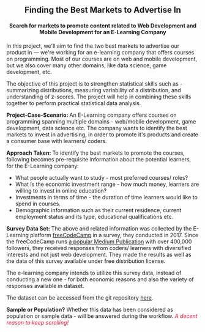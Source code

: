 <center><h2>Finding the Best Markets to Advertise In</h2></center>

<center><h4>Search for markets to promote content related to Web Development and Mobile Development for an E-Learning Company</h4></center>

In this project, we'll aim to find the two best markets to advertise our product in — we're working for an e-learning company that offers courses on programming. Most of our courses are on web and mobile development, but we also cover many other domains, like data science, game development, etc.

The objective of this project is to strengthen statistical skills such as - summarizing distributions, measuring variability of a distribution, and understanding of z-scores. The project will help in combining these skills together to perform practical statistical data analysis.

<b>Project-Case-Scenario: </b> An E-Learning company offers courses on programming spanning multiple domains - web/mobile development, game development, data science etc. The company wants to identify the best markets to invest in advertising, in order to promote it's products and create a consumer base with learners/ coders.

<b>Approach Taken: </b>To identify the best markets to promote the courses, following becomes pre-requisite information about the potential learners, for the E-Learning company:

- What people actually want to study - most preferred courses/ roles?
- What is the economic investment range - how much money, learners are willing to invest in online education?
- Investments in terms of time - the duration of time learners would like to spend in courses.
- Demographic information such as their current residence, current employment status and its type, educational qualifications etc.
    
<b>Survey Data Set: </b>The above and related information was collected by the E-Learning platform [freeCodeCamp](https://www.freecodecamp.org/) in a survey, they conducted in 2017. Since the freeCodeCamp runs [a popular Medium Publication](https://www.freecodecamp.org/news/) with over 400,000 followers, they received responses from coders/ learners with diversified interests and not just web development. They made the results as well as the data of this survey available under free distribution license.

The e-learning company intends to utilize this survey data, instead of conducting a new one - for both economic reasons and also the variety of responses available in dataset. 

The dataset can be accessed from the git repository [here](https://github.com/freeCodeCamp/2017-new-coder-survey).

<b>Sample or Population?</b> Whether this data has been considered as population or sample data - will be answered during the workflow. <font color = crimson><i>A decent reason to keep scrolling!</i></font>

